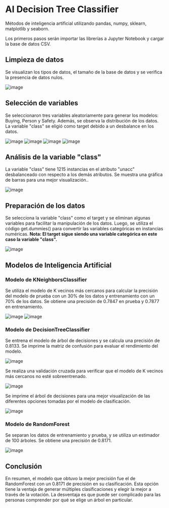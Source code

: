 # AI Decision Tree Classifier

Métodos de inteligencia artificial utilizando pandas, numpy, sklearn, matplotlib y seaborn.

Los primeros pasos serán importar las librerías a Jupyter Notebook y cargar la base de datos CSV.

## Limpieza de datos

Se visualizan los tipos de datos, el tamaño de la base de datos y se verifica la presencia de datos nulos.

![image](https://github.com/jolosjoel/-AI-Decision-Tree-Classifier/assets/45809759/443b2cb7-6be2-401d-8e86-711a5694f386)

## Selección de variables

Se seleccionaron tres variables aleatoriamente para generar los modelos: Buying, Person y Safety. Además, se observa la distribución de los datos. La variable "class" se eligió como target debido a un desbalance en los datos.

![image](https://github.com/jolosjoel/-AI-Decision-Tree-Classifier/assets/45809759/84208b1b-1ac5-413e-b0ca-9e1bca814a52)
![image](https://github.com/jolosjoel/-AI-Decision-Tree-Classifier/assets/45809759/90bb8b28-6e88-4415-9b5e-54278fae6735)
![image](https://github.com/jolosjoel/-AI-Decision-Tree-Classifier/assets/45809759/ae72fefe-7941-4427-95c6-6370266d7a21)
![image](https://github.com/jolosjoel/-AI-Decision-Tree-Classifier/assets/45809759/72e20457-a19f-47aa-adaa-aaaff93fd4c7)

## Análisis de la variable "class"

La variable "class" tiene 1215 instancias en el atributo "unacc" desbalanceado con respecto a los demás atributos. Se muestra una gráfica de barras para una mejor visualización..

![image](https://github.com/jolosjoel/-AI-Decision-Tree-Classifier/assets/45809759/c1c02e75-69b0-40e0-9510-7528ce013d7f)

## Preparación de los datos

Se selecciona la variable "class" como el target y se eliminan algunas variables para facilitar la manipulación de los datos. Luego, se utiliza el código get.dummies() para convertir las variables categóricas en instancias numéricas. **Nota: El target sigue siendo una variable categórica en este caso la variable "class".**

![image](https://github.com/jolosjoel/-AI-Decision-Tree-Classifier/assets/45809759/0df24cc0-800c-43b9-8486-d9329d1934a9)

## Modelos de Inteligencia Artificial

### Modelo de KNeighborsClassifier

Se utiliza el modelo de K vecinos más cercanos para calcular la precisión del modelo de prueba con un 30% de los datos y entrenamiento con un 70% de los datos. Se obtiene una precisión de 0.7847 en prueba y 0.7877 en entrenamiento.

![image](https://github.com/jolosjoel/-AI-Decision-Tree-Classifier/assets/45809759/1a3411e8-1f5f-4579-8935-1cc8729e068f)
![image](https://github.com/jolosjoel/-AI-Decision-Tree-Classifier/assets/45809759/0995898b-ae9f-4241-a682-38d29884e6db)


### Modelo de DecisionTreeClassifier

Se entrena el modelo de árbol de decisiones y se calcula una precisión de 0.8133. Se imprime la matriz de confusión para evaluar el rendimiento del modelo.

![image](https://github.com/jolosjoel/-AI-Decision-Tree-Classifier/assets/45809759/898f6837-b97e-45a6-bf6b-3ab9b8b39a3d)

Se realiza una validación cruzada para verificar que el modelo de K vecinos más cercanos no esté sobreentrenado.

![image](https://github.com/jolosjoel/-AI-Decision-Tree-Classifier/assets/45809759/6b5c8613-45fa-4c16-8890-163f9dc8e7f4)

Se imprime el árbol de decisiones para una mejor visualización de las diferentes opciones tomadas por el modelo de clasificación.

![image](https://github.com/jolosjoel/-AI-Decision-Tree-Classifier/assets/45809759/4922386e-0029-4080-baa5-f8b837045083)


### Modelo de RandomForest

Se separan los datos de entrenamiento y prueba, y se utiliza un estimador de 100 árboles. Se obtiene una precisión de 0.8171.

![image](https://github.com/jolosjoel/-AI-Decision-Tree-Classifier/assets/45809759/f2493581-e118-41f9-b417-79c8a0b1ab0a)


## Conclusión

En resumen, el modelo que obtuvo la mejor precisión fue el de RandomForest con un 0.8171 de precisión en su clasificación. Esta opción tiene la ventaja de generar múltiples clasificaciones y elegir la mejor a través de la votación. La desventaja es que puede ser complicado para las personas comprender por qué se elige un árbol en particular.





